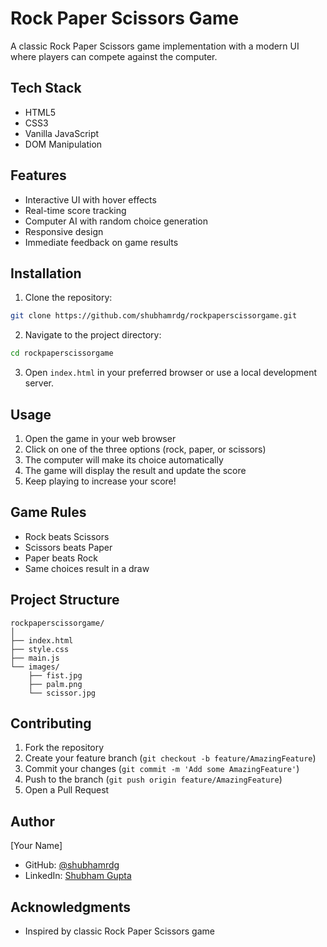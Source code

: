 # Rock Paper Scissors Game

A classic Rock Paper Scissors game implementation with a modern UI where players can compete against the computer.

## Tech Stack

- HTML5
- CSS3
- Vanilla JavaScript
- DOM Manipulation

## Features

- Interactive UI with hover effects
- Real-time score tracking
- Computer AI with random choice generation
- Responsive design
- Immediate feedback on game results

## Installation

1. Clone the repository:
```bash
git clone https://github.com/shubhamrdg/rockpaperscissorgame.git
```

2. Navigate to the project directory:
```bash
cd rockpaperscissorgame
```

3. Open `index.html` in your preferred browser or use a local development server.

## Usage

1. Open the game in your web browser
2. Click on one of the three options (rock, paper, or scissors)
3. The computer will make its choice automatically
4. The game will display the result and update the score
5. Keep playing to increase your score!

## Game Rules

- Rock beats Scissors
- Scissors beats Paper
- Paper beats Rock
- Same choices result in a draw

## Project Structure

```
rockpaperscissorgame/
│
├── index.html
├── style.css
├── main.js
└── images/
    ├── fist.jpg
    ├── palm.png
    └── scissor.jpg
```

## Contributing

1. Fork the repository
2. Create your feature branch (`git checkout -b feature/AmazingFeature`)
3. Commit your changes (`git commit -m 'Add some AmazingFeature'`)
4. Push to the branch (`git push origin feature/AmazingFeature`)
5. Open a Pull Request

## Author

[Your Name]
- GitHub: [@shubhamrdg](https://github.com/shubhamrdg)
- LinkedIn: [Shubham Gupta](https://linkedin.com/in/shubhamrdg)

## Acknowledgments

- Inspired by classic Rock Paper Scissors game